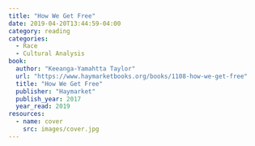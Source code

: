 ```yaml
---
title: "How We Get Free"
date: 2019-04-20T13:44:59-04:00
category: reading
categories:
  - Race
  - Cultural Analysis
book:
  author: "Keeanga-Yamahtta Taylor"
  url: "https://www.haymarketbooks.org/books/1108-how-we-get-free"
  title: "How We Get Free"
  publisher: "Haymarket"
  publish_year: 2017
  year_read: 2019
resources:
  - name: cover
    src: images/cover.jpg
---
```


